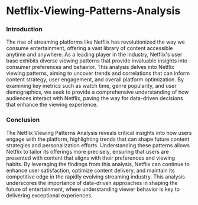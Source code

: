 # Netflix-Viewing-Patterns-Analysis

### Introduction

The rise of streaming platforms like Netflix has revolutionized the way we consume entertainment, offering a vast library of content accessible anytime and anywhere. As a leading player in the industry, Netflix's user base exhibits diverse viewing patterns that provide invaluable insights into consumer preferences and behavior. This analysis delves into Netflix viewing patterns, aiming to uncover trends and correlations that can inform content strategy, user engagement, and overall platform optimization. By examining key metrics such as watch time, genre popularity, and user demographics, we seek to provide a comprehensive understanding of how audiences interact with Netflix, paving the way for data-driven decisions that enhance the viewing experience.

### Conclusion

The Netflix Viewing Patterns Analysis reveals critical insights into how users engage with the platform, highlighting trends that can shape future content strategies and personalization efforts. Understanding these patterns allows Netflix to tailor its offerings more precisely, ensuring that users are presented with content that aligns with their preferences and viewing habits. By leveraging the findings from this analysis, Netflix can continue to enhance user satisfaction, optimize content delivery, and maintain its competitive edge in the rapidly evolving streaming industry. This analysis underscores the importance of data-driven approaches in shaping the future of entertainment, where understanding viewer behavior is key to delivering exceptional experiences.
